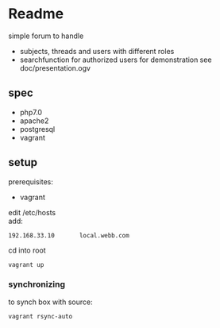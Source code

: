 # Readme
simple forum to handle 
* subjects, threads and users with different roles
* searchfunction for authorized users
for demonstration see doc/presentation.ogv
## spec
- php7.0
- apache2
- postgresql
- vagrant

## setup
 prerequisites:
- vagrant

edit /etc/hosts<br>
add:
```
192.168.33.10	    local.webb.com
```

cd into root
```
vagrant up
```
### synchronizing
to synch box with source:
```
vagrant rsync-auto
```
